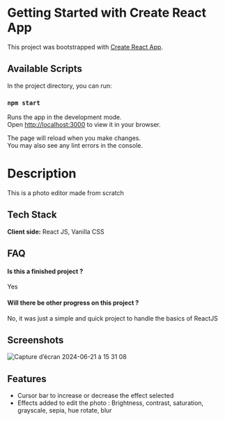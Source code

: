 # Getting Started with Create React App

This project was bootstrapped with [Create React App](https://github.com/facebook/create-react-app).

## Available Scripts

In the project directory, you can run:

### `npm start`

Runs the app in the development mode.\
Open [http://localhost:3000](http://localhost:3000) to view it in your browser.

The page will reload when you make changes.\
You may also see any lint errors in the console.


# Description

This is a photo editor made from scratch
## Tech Stack

**Client side:**  React JS, Vanilla CSS







## FAQ

#### Is this a finished project ?

Yes

#### Will there be other progress on this project ? 

No, it was just a simple and quick project to handle the basics of ReactJS


## Screenshots

![Capture d’écran 2024-06-21 à 15 31 08](https://github.com/alexisr91/photoEditor/assets/160608635/f6e13d55-70b0-4f95-9f3f-e0ea350a5a42)
## Features

- Cursor bar to increase or decrease the effect selected
- Effects added to edit the photo : Brightness, contrast, saturation, grayscale, sepia, hue rotate, blur






